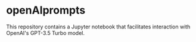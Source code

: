 # openAIprompts
This repository contains a Jupyter notebook that facilitates interaction with OpenAI's GPT-3.5 Turbo model.
